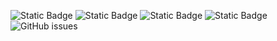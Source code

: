 ![Static Badge](https://img.shields.io/badge/blacklists-60-000000) ![Static Badge](https://img.shields.io/badge/blacklisted-3124372-cc0000) ![Static Badge](https://img.shields.io/badge/whitelisted-2243-00CC00) ![Static Badge](https://img.shields.io/badge/streaming_blacklist-28107-000000) ![GitHub issues](https://img.shields.io/github/issues/fabriziosalmi/blacklists)

